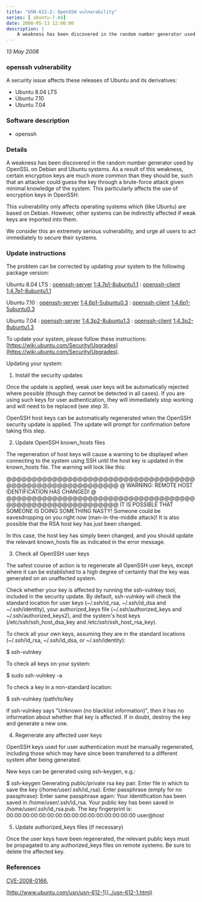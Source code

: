 ```yaml
---
title: "USN-612-2: OpenSSH vulnerability"
series: [ ubuntu-7.04]
date: 2008-05-13 12:00:00
description: |
    A weakness has been discovered in the random number generator used by OpenSSL on Debian and Ubuntu systems.  As a result of this weakness, certain encryption keys are much more common than they should be, such that an attacker could guess the key through a brute-force attack given minimal knowledge of the system.  This particularly affects the use of encryption keys in OpenSSH.
---
```


 
 
 

*13 May 2008*

### openssh vulnerability

A security issue affects these releases of Ubuntu and its derivatives:

* Ubuntu 8.04 LTS
* Ubuntu 7.10
* Ubuntu 7.04

### Software description

* openssh 

### Details

A weakness has been discovered in the random number generator used by OpenSSL on Debian and Ubuntu systems. As a result of this weakness, certain encryption keys are much more common than they should be, such that an attacker could guess the key through a brute-force attack given minimal knowledge of the system. This particularly affects the use of encryption keys in OpenSSH.

This vulnerability only affects operating systems which (like Ubuntu) are based on Debian. However, other systems can be indirectly affected if weak keys are imported into them.

We consider this an extremely serious vulnerability, and urge all users to act immediately to secure their systems. 

### Update instructions

The problem can be corrected by updating your system to the following package version:

Ubuntu 8.04 LTS
 : [openssh-server](https://launchpad.net/ubuntu/+source/openssh) <span> [1:4.7p1-8ubuntu1.1](https://launchpad.net/ubuntu/+source/openssh/1:4.7p1-8ubuntu1.1) </span> 
 : [openssh-client](https://launchpad.net/ubuntu/+source/openssh) <span> [1:4.7p1-8ubuntu1.1](https://launchpad.net/ubuntu/+source/openssh/1:4.7p1-8ubuntu1.1) </span> 

Ubuntu 7.10
 : [openssh-server](https://launchpad.net/ubuntu/+source/openssh) <span> [1:4.6p1-5ubuntu0.3](https://launchpad.net/ubuntu/+source/openssh/1:4.6p1-5ubuntu0.3) </span> 
 : [openssh-client](https://launchpad.net/ubuntu/+source/openssh) <span> [1:4.6p1-5ubuntu0.3](https://launchpad.net/ubuntu/+source/openssh/1:4.6p1-5ubuntu0.3) </span> 

Ubuntu 7.04
 : [openssh-server](https://launchpad.net/ubuntu/+source/openssh) <span> [1:4.3p2-8ubuntu1.3](https://launchpad.net/ubuntu/+source/openssh/1:4.3p2-8ubuntu1.3) </span> 
 : [openssh-client](https://launchpad.net/ubuntu/+source/openssh) <span> [1:4.3p2-8ubuntu1.3](https://launchpad.net/ubuntu/+source/openssh/1:4.3p2-8ubuntu1.3) </span> 

To update your system, please follow these instructions: [https://wiki.ubuntu.com/Security/Upgrades](https://wiki.ubuntu.com/Security/Upgrades).

Updating your system:

1. Install the security updates

 Once the update is applied, weak user keys will be automatically rejected where possible (though they cannot be detected in all cases). If you are using such keys for user authentication, they will immediately stop working and will need to be replaced (see step 3).

 OpenSSH host keys can be automatically regenerated when the OpenSSH security update is applied. The update will prompt for confirmation before taking this step.

2. Update OpenSSH known_hosts files

 The regeneration of host keys will cause a warning to be displayed when connecting to the system using SSH until the host key is updated in the known_hosts file. The warning will look like this:

 @@@@@@@@@@@@@@@@@@@@@@@@@@@@@@@@@@@@@@@@@@@@@@@@@@@@@@@@@@@ @ WARNING: REMOTE HOST IDENTIFICATION HAS CHANGED! @ @@@@@@@@@@@@@@@@@@@@@@@@@@@@@@@@@@@@@@@@@@@@@@@@@@@@@@@@@@@ IT IS POSSIBLE THAT SOMEONE IS DOING SOMETHING NASTY! Someone could be eavesdropping on you right now (man-in-the-middle attack)! It is also possible that the RSA host key has just been changed.

 In this case, the host key has simply been changed, and you should update the relevant known_hosts file as indicated in the error message.

3. Check all OpenSSH user keys

 The safest course of action is to regenerate all OpenSSH user keys, except where it can be established to a high degree of certainty that the key was generated on an unaffected system.

 Check whether your key is affected by running the ssh-vulnkey tool, included in the security update. By default, ssh-vulnkey will check the standard location for user keys (~/.ssh/id_rsa, ~/.ssh/id_dsa and ~/.ssh/identity), your authorized_keys file (~/.ssh/authorized_keys and ~/.ssh/authorized_keys2), and the system&#39;s host keys (/etc/ssh/ssh_host_dsa_key and /etc/ssh/ssh_host_rsa_key).

 To check all your own keys, assuming they are in the standard locations (~/.ssh/id_rsa, ~/.ssh/id_dsa, or ~/.ssh/identity):

 $ ssh-vulnkey

 To check all keys on your system:

 $ sudo ssh-vulnkey -a

 To check a key in a non-standard location:

 $ ssh-vulnkey /path/to/key

 If ssh-vulnkey says &quot;Unknown (no blacklist information)&quot;, then it has no information about whether that key is affected. If in doubt, destroy the key and generate a new one.

4. Regenerate any affected user keys

 OpenSSH keys used for user authentication must be manually regenerated, including those which may have since been transferred to a different system after being generated.

 New keys can be generated using ssh-keygen, e.g.:

 $ ssh-keygen Generating public/private rsa key pair. Enter file in which to save the key (/home/user/.ssh/id_rsa): Enter passphrase (empty for no passphrase): Enter same passphrase again: Your identification has been saved in /home/user/.ssh/id_rsa. Your public key has been saved in /home/user/.ssh/id_rsa.pub. The key fingerprint is: 00:00:00:00:00:00:00:00:00:00:00:00:00:00:00:00 user@host

5. Update authorized_keys files (if necessary)

 Once the user keys have been regenerated, the relevant public keys must be propagated to any authorized_keys files on remote systems. Be sure to delete the affected key. 

### References

 
 [CVE-2008-0166](http://people.ubuntu.com/~ubuntu-security/cve/CVE-2008-0166), 

 [http://www.ubuntu.com/usn/usn-612-1](../usn-612-1.html)
 

